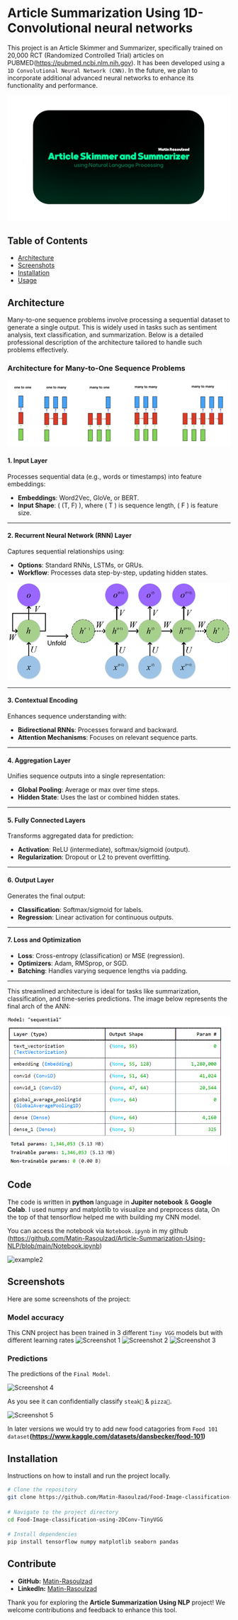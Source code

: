 Article Summarization Using 1D-Convolutional neural networks
============

This project is an Article Skimmer and Summarizer, specifically trained on 20,000 RCT (Randomized Controlled Trial) articles on PUBMED(https://pubmed.ncbi.nlm.nih.gov). It has been developed using a `1D Convolutional Neural Network (CNN)`. In the future, we plan to incorporate additional advanced neural networks to enhance its functionality and performance.

![picture1](Docs/Artboard.png)


## Table of Contents

- [Architecture](#Architecture)
- [Screenshots](#screenshots)
- [Installation](#installation)
- [Usage](#usage)

## Architecture

Many-to-one sequence problems involve processing a sequential dataset to generate a single output. This is widely used in tasks such as sentiment analysis, text classification, and summarization. Below is a detailed professional description of the architecture tailored to handle such problems effectively.

### Architecture for Many-to-One Sequence Problems
![RNN](Docs/rnn-seq.png)

#### 1. Input Layer
Processes sequential data (e.g., words or timestamps) into feature embeddings:
- **Embeddings**: Word2Vec, GloVe, or BERT.
- **Input Shape**: \( (T, F) \), where \( T \) is sequence length, \( F \) is feature size.

---

#### 2. Recurrent Neural Network (RNN) Layer
Captures sequential relationships using:
- **Options**: Standard RNNs, LSTMs, or GRUs.
- **Workflow**: Processes data step-by-step, updating hidden states.

![RNN2](Docs/The-standard-RNN.png)

---

#### 3. Contextual Encoding
Enhances sequence understanding with:
- **Bidirectional RNNs**: Processes forward and backward.
- **Attention Mechanisms**: Focuses on relevant sequence parts.

---

#### 4. Aggregation Layer
Unifies sequence outputs into a single representation:
- **Global Pooling**: Average or max over time steps.
- **Hidden State**: Uses the last or combined hidden states.

---

#### 5. Fully Connected Layers
Transforms aggregated data for prediction:
- **Activation**: ReLU (intermediate), softmax/sigmoid (output).
- **Regularization**: Dropout or L2 to prevent overfitting.

---

#### 6. Output Layer
Generates the final output:
- **Classification**: Softmax/sigmoid for labels.
- **Regression**: Linear activation for continuous outputs.

---

#### 7. Loss and Optimization
- **Loss**: Cross-entropy (classification) or MSE (regression).
- **Optimizers**: Adam, RMSprop, or SGD.
- **Batching**: Handles varying sequence lengths via padding.

---

This streamlined architecture is ideal for tasks like summarization, classification, and time-series predictions. The image below represents the final arch of the ANN:

![RNN3](Docs/params_model_1.png)

## Code

The code is written in **python** language in **Jupiter notebook** & **Google Colab**.
I used numpy and matplotlib to visualize and preprocess data, On the top of that tensorflow helped me with building my CNN model.

You can access the notebook via `Notebook.ipynb` in my github (https://github.com/Matin-Rasoulzad/Article-Summarization-Using-NLP/blob/main/Notebook.ipynb)

![example2](docs/notebook.png)

## Screenshots

Here are some screenshots of the project:

### Model accuracy

This CNN project has been trained in 3 different `Tiny VGG` models but with different learning rates
![Screenshot 1](docs/model_1.png)
![Screenshot 2](docs/model_2.png)
![Screenshot 3](docs/model_3.png)

### Predictions

The predictions of the `Final Model`.

![Screenshot 4](docs/pizza.jpg)<br>

As you see it can confidentially classify `steak🥩` & `pizza🍕`.

![Screenshot 5](docs/steak.jpg)<br>

In later versions we would try to add new food catagories from `Food 101 dataset`**(https://www.kaggle.com/datasets/dansbecker/food-101)**

## Installation

Instructions on how to install and run the project locally.

```bash
# Clone the repository
git clone https://github.com/Matin-Rasoulzad/Food-Image-classification-using-2DConv-TinyVGG.git

# Navigate to the project directory
cd Food-Image-classification-using-2DConv-TinyVGG

# Install dependencies
pip install tensorflow numpy matplotlib seaborn pandas
```

## Contribute

-   **GitHub:** [Matin-Rasoulzad](https://github.com/Matin-Rasoulzad)
-   **LinkedIn:** [Matin-Rasoulzad](https://www.linkedin.com/in/Matin-Rasoulzad)

Thank you for exploring the **Article Summarization Using NLP** project! We welcome contributions and feedback to enhance this tool.
